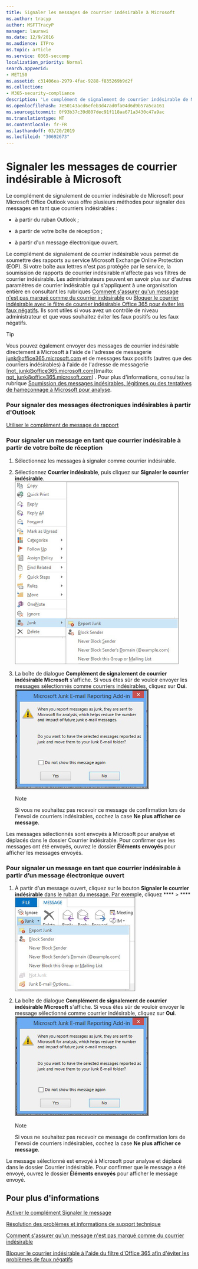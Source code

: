 ```yaml
---
title: Signaler les messages de courrier indésirable à Microsoft
ms.author: tracyp
author: MSFTTracyP
manager: laurawi
ms.date: 12/9/2016
ms.audience: ITPro
ms.topic: article
ms.service: O365-seccomp
localization_priority: Normal
search.appverid:
- MET150
ms.assetid: c31406ea-2979-4fac-9288-f835269b9d2f
ms.collection:
- M365-security-compliance
description: 'Le complément de signalement de courrier indésirable de Microsoft pour Microsoft Office Outlook vous offre plusieurs méthodes pour signaler des messages en tant que courriers indésirables :'
ms.openlocfilehash: 7e50143acd6efeb3d47ad0fa04d6d9b57a5ca161
ms.sourcegitcommit: 0f93b37c39d807dec91f118aa671a3430c47a9ac
ms.translationtype: MT
ms.contentlocale: fr-FR
ms.lasthandoff: 03/20/2019
ms.locfileid: "30692673"
---
```

# <a name="report-junk-email-messages-to-microsoft"></a>Signaler les messages de courrier indésirable à Microsoft

Le complément de signalement de courrier indésirable de Microsoft pour Microsoft Office Outlook vous offre plusieurs méthodes pour signaler des messages en tant que courriers indésirables :
  
- à partir du ruban Outlook ;
    
- à partir de votre boîte de réception ;
    
- à partir d'un message électronique ouvert.
    
Le complément de signalement de courrier indésirable vous permet de soumettre des rapports au service Microsoft Exchange Online Protection (EOP). Si votre boîte aux lettres n'est pas protégée par le service, la soumission de rapports de courrier indésirable n'affecte pas vos filtres de courrier indésirable. Les administrateurs peuvent en savoir plus sur d'autres paramètres de courrier indésirable qui s'appliquent à une organisation entière en consultant les rubriques [Comment s'assurer qu'un message n'est pas marqué comme du courrier indésirable](https://go.microsoft.com/fwlink/p/?LinkId=534224) ou [Bloquer le courrier indésirable avec le filtre de courrier indésirable Office 365 pour éviter les faux négatifs](https://go.microsoft.com/fwlink/p/?LinkId=534225). Ils sont utiles si vous avez un contrôle de niveau administrateur et que vous souhaitez éviter les faux positifs ou les faux négatifs.
  
> [!TIP]
> Vous pouvez également envoyer des messages de courrier indésirable directement à Microsoft à l'aide de l'adresse de messagerie [junk@office365.microsoft.com](mailto:junk@office365.microsoft.com) et de messages faux positifs (autres que des courriers indésirables) à l'aide de l'adresse de messagerie [not_junk@office365.microsoft.com](mailto: not_junk@office365.microsoft.com) . Pour plus d'informations, consultez la rubrique [Soumission des messages indésirables, légitimes ou des tentatives de hameçonnage à Microsoft pour analyse](submit-spam-non-spam-and-phishing-scam-messages-to-microsoft-for-analysis.md). 
  
### <a name="to-report-junk-email-messages-from-outlook"></a>Pour signaler des messages électroniques indésirables à partir d'Outlook

[Utiliser le complément de message de rapport](https://support.office.com/article/b5caa9f1-cdf3-4443-af8c-ff724ea719d2) 
  
### <a name="to-report-junk-email-messages-from-your-inbox"></a>Pour signaler un message en tant que courrier indésirable à partir de votre boîte de réception

1. Sélectionnez les messages à signaler comme courrier indésirable.
    
2. Sélectionnez **Courrier indésirable**, puis cliquez sur **Signaler le courrier indésirable**.
    ![Signaler des messages indésirables à partir de votre boîte de réception](media/EOP-Outlook-Junk-Reporting-Tool-3.jpg)
  
3. La boîte de dialogue **Complément de signalement de courrier indésirable Microsoft** s'affiche. Si vous êtes sûr de vouloir envoyer les messages sélectionnés comme courriers indésirables, cliquez sur **Oui**.
    ![Message de confirmation du signalement comme courrier indésirable](media/EOP-Outlook-Junk-Reporting-Tool-2.jpg)
  
    > [!NOTE]
    > Si vous ne souhaitez pas recevoir ce message de confirmation lors de l'envoi de courriers indésirables, cochez la case **Ne plus afficher ce message**. 
  
Les messages sélectionnés sont envoyés à Microsoft pour analyse et déplacés dans le dossier Courrier indésirable. Pour confirmer que les messages ont été envoyés, ouvrez le dossier **Éléments envoyés** pour afficher les messages envoyés. 
  
### <a name="to-report-a-junk-email-message-from-within-an-opened-message"></a>Pour signaler un message en tant que courrier indésirable à partir d’un message électronique ouvert

1. À partir d'un message ouvert, cliquez sur le bouton **Signaler le courrier indésirable** dans le ruban du message. Par exemple, cliquez **** \> **** ![sur rapport de courrier indésirable pour le courrier indésirable à partir d'un message](media/EOP-Outlook-Junk-Reporting-Tool-4.jpg)
  
2. La boîte de dialogue **Complément de signalement de courrier indésirable Microsoft** s'affiche. Si vous êtes sûr de vouloir envoyer le message sélectionné comme courrier indésirable, cliquez sur **Oui**.
    ![Message de confirmation du signalement comme courrier indésirable](media/EOP-Outlook-Junk-Reporting-Tool-2.jpg)
  
    > [!NOTE]
    > Si vous ne souhaitez pas recevoir ce message de confirmation lors de l'envoi de courriers indésirables, cochez la case **Ne plus afficher ce message**. 
  
Le message sélectionné est envoyé à Microsoft pour analyse et déplacé dans le dossier Courrier indésirable. Pour confirmer que le message a été envoyé, ouvrez le dossier **Éléments envoyés** pour afficher le message envoyé. 
  
## <a name="for-more-information"></a>Pour plus d'informations

[Activer le complément Signaler le message](https://support.office.com/article/4250c4bc-6102-420b-9e0a-a95064837676)
  
[Résolution des problèmes et informations de support technique](troubleshooting-and-support-information.md)
  
[Comment s'assurer qu'un message n'est pas marqué comme du courrier indésirable](https://go.microsoft.com/fwlink/p/?LinkId=534224)
  
[Bloquer le courrier indésirable à l'aide du filtre d'Office 365 afin d'éviter les problèmes de faux négatifs](https://go.microsoft.com/fwlink/p/?LinkId=534225)
  

